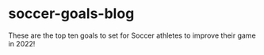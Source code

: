 # soccer-goals-blog
These are the top ten goals to set for Soccer athletes to improve their game in 2022!
